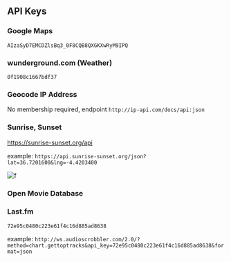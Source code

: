 ## API Keys

### Google Maps
`AIzaSyD7EMCDZlsBq3_0F8CQB8QXGKXwRyM9IPQ`

### wunderground.com (Weather)
`0f1908c1667bdf37`

### Geocode IP Address
No membership required, endpoint `http://ip-api.com/docs/api:json`

### Sunrise, Sunset
https://sunrise-sunset.org/api

example: `https://api.sunrise-sunset.org/json?lat=36.7201600&lng=-4.4203400`

![f](https://imgur.com/yRFW8ER.png)

### Open Movie Database


### Last.fm

`72e95c0480c223e61f4c16d885ad8638`

example: `http://ws.audioscrobbler.com/2.0/?method=chart.gettoptracks&api_key=72e95c0480c223e61f4c16d885ad8638&format=json`
